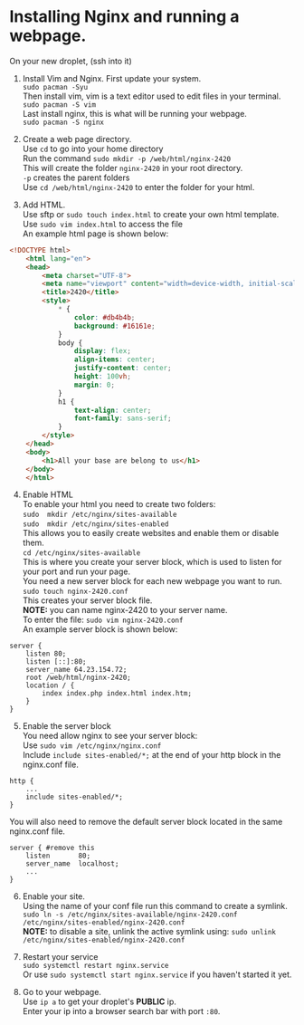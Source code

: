 # Installing Nginx and running a webpage.
On your new droplet, (ssh into it)
1. Install Vim and Nginx.
    First update your system.\
        `sudo pacman -Syu`\
    Then install vim, vim is a text editor used to edit files in your terminal.\
        `sudo pacman -S vim` \
    Last install nginx, this is what will be running your webpage.\
        `sudo pacman -S nginx`

2. Create a web page directory.\
    Use `cd` to go into your home directory\
    Run the command `sudo mkdir -p /web/html/nginx-2420`\
    This will create the folder `nginx-2420` in your root directory.\
    `-p` creates the parent folders\
    Use `cd /web/html/nginx-2420` to enter the folder for your html.

3. Add HTML.\
    Use sftp or `sudo touch index.html` to create your own html template.\
    Use `sudo vim index.html` to access the file\
    An example html page is shown below:
```html
<!DOCTYPE html>
    <html lang="en">
    <head>
        <meta charset="UTF-8">
        <meta name="viewport" content="width=device-width, initial-scale=1.0">
        <title>2420</title>
        <style>
            * {
                color: #db4b4b;
                background: #16161e;
            }
            body {
                display: flex;
                align-items: center;
                justify-content: center;
                height: 100vh;
                margin: 0;
            }
            h1 {
                text-align: center;
                font-family: sans-serif;
            }
        </style>
    </head>
    <body>
        <h1>All your base are belong to us</h1>
    </body>
    </html>
```

4. Enable HTML\
    To enable your html you need to create two folders:\
    `sudo  mkdir /etc/nginx/sites-available`\
    `sudo  mkdir /etc/nginx/sites-enabled`\
    This allows you to easily create websites and enable them or disable them.\
    `cd /etc/nginx/sites-available`\
    This is where you create your server block, which is used to listen for your port and run your page.\
    You need a new server block for each new webpage you want to run.\
    `sudo touch nginx-2420.conf` \
    This creates your server block file.\
    **NOTE:** you can name nginx-2420 to your server name.\
    To enter the file: `sudo vim nginx-2420.conf`\
    An example server block is shown below:

```nginx
server {
    listen 80;
    listen [::]:80;
    server_name 64.23.154.72;
    root /web/html/nginx-2420;
    location / {
        index index.php index.html index.htm;
    }
}
```

5. Enable the server block \
    You need allow nginx to see your server block:\
    Use `sudo vim /etc/nginx/nginx.conf`\
    Include `include sites-enabled/*;` at the end of your http block in the nginx.conf file.
```nginx
http {
    ...
    include sites-enabled/*;
}
```
You will also need to remove the default server block located in the same nginx.conf file.
```nginx
server { #remove this
    listen       80;
    server_name  localhost;
    ...
}
```
6. Enable your site.\
    Using the name of your conf file run this command to create a symlink.
    `sudo ln -s /etc/nginx/sites-available/nginx-2420.conf /etc/nginx/sites-enabled/nginx-2420.conf`\
    **NOTE:** to disable a site, unlink the active symlink using:
    `sudo unlink /etc/nginx/sites-enabled/nginx-2420.conf`

7. Restart your service\
    `sudo systemctl restart nginx.service`\
    Or use `sudo systemctl start nginx.service` if you haven't started it yet.

8. Go to your webpage.\
    Use `ip a` to get your droplet's **PUBLIC** ip.\
    Enter your ip into a browser search bar with port `:80`.



